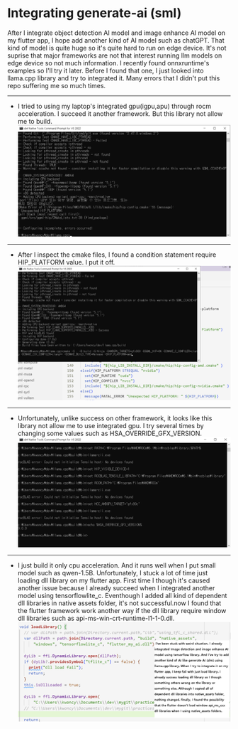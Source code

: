 # Integrating generate-ai (sml)
After I integrate object detection AI model and image enhance AI model on my flutter app, I hope add another kind of AI model such as chatGPT.
That kind of model is quite huge so it's quite hard to run on edge device. It's not suprise that major frameworks are not that interest running llm models on edge device so not much information. I recently found onnxruntime's examples so I'll try it later. Before I found that one, I just looked into llama.cpp library and try to integrated it. 
Many errors that I didn't put this repo suffering me so much times.

***
* I tried to using my laptop's integrated gpu(igpu,apu) through rocm acceleration. I succeed it another framework. But this library not allow me to build.
![01_llama_build_error1](./images/01_llama_build_error1.png)


***
* After I inspect the cmake files, I found a condition statement require HIP_PLATFORM value. I put it off.
![02_llama_build_error1_solve1](./images/02_llama_build_error1_solve1.png)

***
* Unfortunately, unlike success on other framework, it looks like this library not allow me to use integrated gpu. I try several times by changing some values such as HSA_OVERRIDE_GFX_VERSION.
![03_llama_run_with_igpu(apu)_error1](./images/03_llama_run_with_igpu(apu)_error1.png)

***
* I just build it only cpu acceleration. And it runs well when I put small model such as qwen-1.5B. Unfortunately, I stuck a lot of time just loading dll library on my flutter app. First time I though it's caused another issue because I already succeed when I integrated another model using tensorflowlite_c. Eventhough I added all kind of dependent dll libraries in native assets folder, it's not successful.now I found that the flutter framework work another way if the dll library require window dll libraries such as api-ms-win-crt-runtime-l1-1-0.dll.
![04_llama_dll_load_failing](./images/04_llama_dll_load_failing.png)